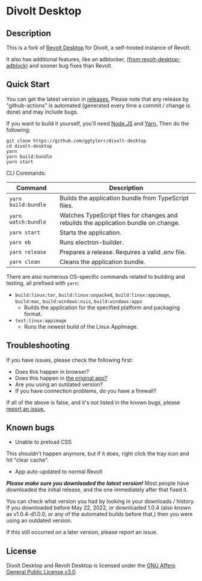 # Divolt Desktop

## Description

This is a fork of [Revolt Desktop](https://github.com/revoltchat/desktop) for Divolt, a self-hosted instance of Revolt.

It also has additional features, like an adblocker, [(from revolt-desktop-adblock)](https://github.com/janderedev/revolt-desktop-adblock) and sooner bug fixes than Revolt.

## Quick Start

You can get the latest version in [releases.](https://github.com/ggtylerr/divolt-desktop/releases) Please note that any release by "github-actions" is automated (generated every time a commit / change is done) and may include bugs.

If you want to build it yourself, you'll need [Node.JS](https://nodejs.org/en/) and [Yarn.](https://yarnpkg.com/getting-started/install) Then do the following:

```
git clone https://github.com/ggtylerr/divolt-desktop
cd divolt-desktop
yarn
yarn build:bundle
yarn start
```

CLI Commands:

| Command             | Description                                                                         |
| ------------------- | ----------------------------------------------------------------------------------- |
| `yarn build:bundle` | Builds the application bundle from TypeScript files.                                |
| `yarn watch:bundle` | Watches TypeScript files for changes and rebuilds the application bundle on change. |
| `yarn start`        | Starts the application.                                                             |
| `yarn eb`           | Runs electron-builder.                                                              |
| `yarn release`      | Prepares a release. Requires a valid .env file.                                     |
| `yarn clean`        | Cleans the application bundle.                                                      |

There are also numerous OS-specific commands related to building and testing, all prefixed with `yarn`:
 - `build:linux:tar`, `build:linux:unpacked`, `build:linux:appimage`, `build:mac`, `build:windows:nsis`, `build:windows:appx`
    - Builds the application for the specified platform and packaging format.
 - `test:linux:appimage`
    - Runs the newest build of the Linux AppImage.

## Troubleshooting

If you have issues, please check the following first:
* Does this happen in browser?
* Does this happen in [the original app?](https://github.com/revoltchat/desktop)
* Are you using an outdated version?
* If you have connection problems, do you have a firewall?

If all of the above is false, and it's not listed in the known bugs, please [report an issue.](https://github.com/ggtylerr/divolt-desktop/issues/new/choose)

## Known bugs

* Unable to preload CSS

This shouldn't happen anymore, but if it does, right click the tray icon and hit "clear cache".

* App auto-updated to normal Revolt

***Please make sure you downloaded the latest version!*** Most people have downloaded the initial release, and the one immediately after that fixed it.

You can check what version you had by looking in your downloads / history. If you downloaded before May 22, 2022, or downloaded 1.0.4 (also known as v1.0.4-d1.0.0, or any of the automated builds before that,) then you were using an outdated version.

If this still occurred on a later version, please report an issue.

## License

Divolt Desktop and Revolt Desktop is licensed under the [GNU Affero General Public License v3.0](https://github.com/ggtylerr/divolt-desktop/blob/master/LICENSE).

